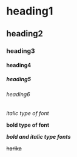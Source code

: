 # heading1
## heading2
### heading3
#### heading4
##### heading5
###### heading6

*italic type of font*

**bold type of font**

***bold and italic type fonts***

~~harika~~
